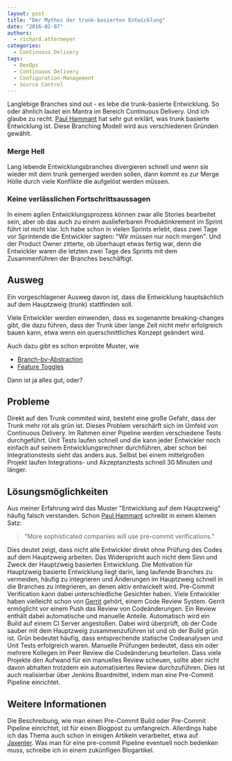 ```yaml
---
layout: post
title: "Der Mythos der trunk-basierten Entwicklung"
date: "2016-02-07"
authors:
  - richard.attermeyer
categories:
  - Continuous Delivery
tags:
  - DevOps
  - Continuous Delivery
  - Configuration-Management
  - Source Control
---
```

Langlebige Branches sind out - es lebe die trunk-basierte Entwicklung. So oder ähnlich lautet ein Mantra im Bereich Continuous Delivery.
Und ich glaube zu recht. [Paul Hammant][hamm2013] hat sehr gut erklärt, was trunk basierte Entwicklung ist.
Diese Branching Modell wird aus verschiedenen Gründen gewählt.

### Merge Hell
Lang lebende Entwicklungsbranches divergieren schnell und wenn sie wieder mit dem trunk gemerged werden sollen, dann kommt es zur Merge Hölle durch viele Konflikte die aufgelöst werden müssen.

### Keine verlässlichen Fortschrittsaussagen
In einem agilen Entwicklungsprozess können zwar alle Stories bearbeitet sein, aber ob das auch zu einem auslieferbaren Produktinkrement im Sprint führt ist nicht klar.
Ich habe schon in vielen Sprints erlebt, dass zwei Tage vor Sprintende die Entwickler sagten: "Wir müssen nur noch mergen". Und der Product Owner zitterte, ob überhaupt etwas fertig war, denn die Entwickler waren die letzten zwei Tage des Sprints mit dem Zusammenführen der Branches beschäftigt.

## Ausweg
Ein vorgeschlagener Ausweg davon ist, dass die Entwicklung hauptsächlich auf dem Hauptzweig (trunk) stattfinden soll.

Viele Entwickler werden einwenden, dass es sogenannte breaking-changes gibt, die dazu führen, dass der Trunk über lange Zeit nicht mehr erfolgreich bauen kann, etwa wenn ein querschnittliches Konzept geändert wird.

Auch dazu gibt es schon erprobte Muster, wie

* [Branch-by-Abstraction](http://paulhammant.com/2013/04/05/what-is-trunk-based-development/)
* [Feature Toggles](http://martinfowler.com/bliki/FeatureToggle.html)

Dann ist ja alles gut, oder?

## Probleme
Direkt auf den Trunk commited wird, besteht eine große Gefahr, dass der Trunk mehr rot als grün ist.
Dieses Problem verschärft sich im Umfeld von Continuous Delivery. Im Rahmen einer Pipeline werden
verschiedene Tests durchgeführt. Unit Tests laufen schnell und die kann jeder Entwickler noch einfach auf seinem Entwicklungsrechner durchführen, aber schon bei Integrationstests sieht das anders aus.
Selbst bei einem mittelgroßen Projekt laufen Integrations- und Akzeptanztests schnell 30 Minuten und länger.

## Lösungsmöglichkeiten
Aus meiner Erfahrung wird das Muster "Entwicklung auf dem Hauptzweig" häufig falsch verstanden. Schon [Paul Hammant][hamm2013] schreibt in einem kleinen Satz:

> "More sophisticated companies will use pre-commit verifications."

Dies deutet zeigt, dass nicht alle Entwickler direkt ohne Prüfung des Codes auf dem Hauptzweig arbeiten. Das Widerspricht auch nicht dem Sinn und Zweck der Hauptzweig basierten Entwicklung.
Die Motivation für Hauptzweig basierte Entwicklung liegt darin, lang laufende Branches zu vermeiden, häufig zu integrieren und Änderungen im Hauptzweig schnell in die Branches zu integrieren, an denen aktiv entwickelt wird.
Pre-Commit Verification kann dabei unterschiedliche Gesichter haben. Viele Entwickler haben vielleicht schon von [Gerrit][gerrit] gehört, einem Code Review System. Gerrit ermöglicht vor einem Push das Review von Codeänderungen. Ein Review enthält dabei automatische und manuelle Anteile.
Automatisch wird ein Build auf einem CI Server angestoßen. Dabei wird überprüft, ob der Code sauber mit dem Hauptzweig zusammenzuführen ist und ob der Build grün ist. Grün bedeutet häufig, dass entsprechende statische Codeanalysen und Unit Tests erfolgreich waren.
Manuelle Prüfungen bedeutet, dass ein oder mehrere Kollegen im Peer Review die Codeänderung beurteilen.
Dass viele Projekte den Aufwand für ein manuelles Review scheuen, sollte aber nicht davon abhalten trotzdem ein automatisiertes Review durchzuführen.
Dies ist auch realisierbar über Jenkins Boardmittel, indem man eine Pre-Commit Pipeline einrichtet.

## Weitere Informationen
Die Beschreibung, wie man einen Pre-Commit Build oder Pre-Commit Pipeline einrichtet, ist für einen Blogpost zu umfangreich.
Allerdings habe ich das Thema auch schon in einigen Artikeln verarbeitet, etwa auf [Jaxenter](https://jaxenter.de/zeig-mir-deinen-code-396).
Was man für eine pre-commit Pipeline eventuell noch bedenken muss, schreibe ich in einem zukünfigen Blogartikel.

[hamm2013]: http://paulhammant.com/2013/04/05/what-is-trunk-based-development/
[gerrit]: https://www.gerritcodereview.com/
